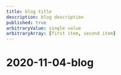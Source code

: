 ```yaml
---
title: blog title
description: blog description
published: true
arbitraryValue: single value
arbitraryArray: [first item, second item]
---
```


# 2020-11-04-blog
